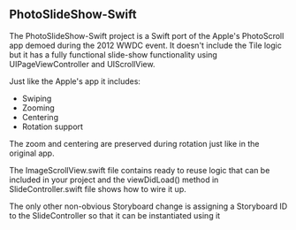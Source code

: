 ## PhotoSlideShow-Swift

The PhotoSlideShow-Swift project is a Swift port of the Apple's PhotoScroll app demoed during the 2012 WWDC event. It doesn't include the Tile logic but it has a fully functional slide-show functionality using UIPageViewController and UIScrollView.

Just like the Apple's app it includes:
- Swiping
- Zooming
- Centering
- Rotation support

The zoom and centering are preserved during rotation just like in the original app.

The ImageScrollView.swift file contains ready to reuse logic that can be included in your project and the viewDidLoad() method in SlideController.swift file shows how to wire it up.

The only other non-obvious Storyboard change is assigning a Storyboard ID to the SlideController so that it can be instantiated using it 